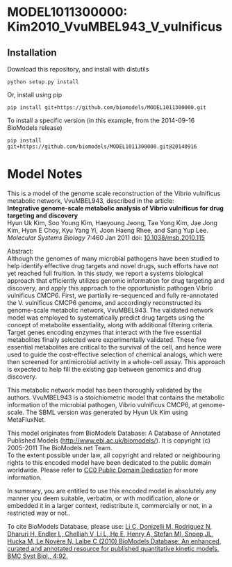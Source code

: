 # MODEL1011300000: Kim2010_VvuMBEL943_V_vulnificus

## Installation

Download this repository, and install with distutils

`python setup.py install`

Or, install using pip

`pip install git+https://github.com/biomodels/MODEL1011300000.git`

To install a specific version (in this example, from the 2014-09-16 BioModels release)

`pip install git+https://github.com/biomodels/MODEL1011300000.git@20140916`


# Model Notes


This is a model of the genome scale reconstruction of the Vibrio vulnificus
metabolic network, VvuMBEL943, described in the article:  
**Integrative genome-scale metabolic analysis of Vibrio vulnificus for drug targeting and discovery**   
Hyun Uk Kim, Soo Young Kim, Haeyoung Jeong, Tae Yong Kim, Jae Jong Kim, Hyon E
Choy, Kyu Yang Yi, Joon Haeng Rhee, and Sang Yup Lee. _Molecular Systems
Biology_ 7:460 Jan 2011 doi:
[10.1038/msb.2010.115](http://dx.doi.org/10.1038/msb.2010.115)

Abstract:  
Although the genomes of many microbial pathogens have been studied to help
identify effective drug targets and novel drugs, such efforts have not yet
reached full fruition. In this study, we report a systems biological approach
that efficiently utilizes genomic information for drug targeting and
discovery, and apply this approach to the opportunistic pathogen Vibrio
vulnificus CMCP6. First, we partially re-sequenced and fully re-annotated the
V. vulnificus CMCP6 genome, and accordingly reconstructed its genome-scale
metabolic network, VvuMBEL943. The validated network model was employed to
systematically predict drug targets using the concept of metabolite
essentiality, along with additional filtering criteria. Target genes encoding
enzymes that interact with the five essential metabolites finally selected
were experimentally validated. These five essential metabolites are critical
to the survival of the cell, and hence were used to guide the cost-effective
selection of chemical analogs, which were then screened for antimicrobial
activity in a whole-cell assay. This approach is expected to help fill the
existing gap between genomics and drug discovery.

This metabolic network model has been thoroughly validated by the authors.
VvuMBEL943 is a stoichiometric model that contains the metabolic information
of the microbial pathogen, Vibrio vulnificus CMCP6, at genome-scale. The SBML
version was generated by Hyun Uk Kim using MetaFluxNet.

This model originates from BioModels Database: A Database of Annotated
Published Models (http://www.ebi.ac.uk/biomodels/). It is copyright (c)
2005-2011 The BioModels.net Team.  
To the extent possible under law, all copyright and related or neighbouring
rights to this encoded model have been dedicated to the public domain
worldwide. Please refer to [CC0 Public Domain
Dedication](http://creativecommons.org/publicdomain/zero/1.0/) for more
information.

In summary, you are entitled to use this encoded model in absolutely any
manner you deem suitable, verbatim, or with modification, alone or embedded it
in a larger context, redistribute it, commercially or not, in a restricted way
or not..  
  
To cite BioModels Database, please use: [Li C, Donizelli M, Rodriguez N,
Dharuri H, Endler L, Chelliah V, Li L, He E, Henry A, Stefan MI, Snoep JL,
Hucka M, Le Novère N, Laibe C (2010) BioModels Database: An enhanced, curated
and annotated resource for published quantitative kinetic models. BMC Syst
Biol., 4:92.](http://www.ncbi.nlm.nih.gov/pubmed/20587024)


